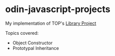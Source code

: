 # odin-javascript-projects

My implementation of TOP's [Library Project](https://www.theodinproject.com/lessons/node-path-javascript-library)

Topics covered:
- Object Constructor
- Prototypal Inheritance